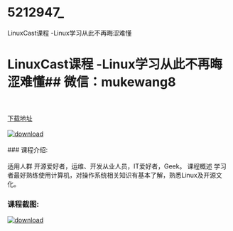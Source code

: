 # 5212947_
LinuxCast课程 -Linux学习从此不再晦涩难懂
# LinuxCast课程 -Linux学习从此不再晦涩难懂## 微信：mukewang8
<br/></br>[下载地址](http://www.36tz.cn/article/5212947 "下载地址")
<br/></br>[![download](http://36tz.cn/muke_img/2020_05_2-55-300x194.png "下载地址")](http://www.36tz.cn/article/5212947 "下载地址")
<br/></br>### 课程介绍:<br/></br>适用人群
开源爱好者，运维、开发从业人员，IT爱好者，Geek。
课程概述
学习者最好熟练使用计算机，对操作系统相关知识有基本了解，熟悉Linux及开源文化。

### 课程截图:
[![download](http://36tz.cn/muke_img/2020_05_1-62.png "下载地址")](http://www.36tz.cn/article/5212947 "下载地址")

